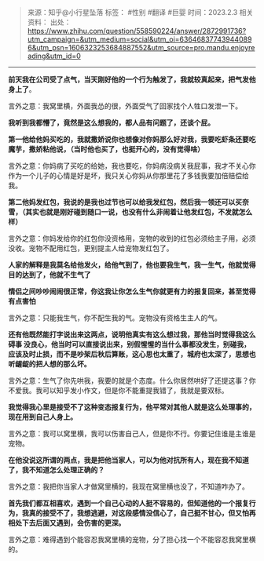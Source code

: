 > 来源：知乎@小行星坠落
> 标签： #性别 #翻译 #巨婴
> 时间：2023.2.3
> 相关资料：
> 出处：https://www.zhihu.com/question/558590224/answer/2872991736?utm_campaign=&utm_medium=social&utm_oi=636468377439440896&utm_psn=1606323253684887552&utm_source=pro.mandu.enjoyreading&utm_id=0
***

**前天我在公司受了点气，当天刚好他的一个行为触发了，我就较真起来，把气发他身上了**。

言外之意：我窝里横，外面我怂的很，外面受气了回家找个人牲口发泄一下。

**我听到我都懵了，竟然是这么想我的，都人品有问题了，还谈个屁。**

**第一他给他妈买吃的，我就撒娇说你也想像对你妈那么好对我，我要吃虾条还要吃魔芋，撒娇粘他说，（当时他也买了，也挺开心的，没有觉得啥）**

言外之意：你妈病了买吃的给她，我也要吃，你妈病没病关我屁事，我才不关心你作为一个儿子的心情是好是坏，我只关心你妈从你那里花了多钱我要加倍赔偿给我。

**第二他妈发红包，我说的是我也过节也可以给我发红包，然后我一领还可以买奈雪，（其实也就是刚好碰到随口一说，也没有什么非闹着让他发红包，不发就怎么样）**

言外之意：你妈发给你的红包你没资格用，宠物的收到的红包必须给主子用，必须没收。宠物不配用红包，更别提主人给宠物发红包了。

**人家的解释是我莫名给他发火，给他气到了，他也要我生气，我一生气，他就觉得目的达到了，他就不生气了**

**情侣之间吵吵闹闹很正常，你这我让你怎么生气你就更有力的报复回来，甚至觉得有点害怕**

言外之意：只能我生气，你不配生我的气。宠物没有资格生主人的气。

**还有他既然能打字说出来这两点，说明他真实有这么想过我，那他当时觉得我这么碍事 没良心，他当时可以直接说出来，别假惺惺的当什么事都没发生，别碰我，应该及时止损，而不是吵架后秋后算账，这心思也太重了，城府也太深了，思想也听龌龊的把人想的那么坏。**

言外之意：生气了你先哄我，我要的就是个态度。什么你居然哄好了还提这事？你不爱我。我可以知乎发小作文，但是你不能重提我错了，我就是要双标。

**我觉得我心里是接受不了这种变态报复行为，他平常对其他人就是这么处理事的，现在用到自己人身上。**

言外之意：我可以窝里横，我可以伤害自己人，但是你不行。你要记住谁是主谁是宠物。

**在他没说这所谓的两点，我是把他当家人，可以为他对抗所有人，现在我不知道了，我不知道怎么处理正确的？**

言外之意：我把你当家人才做窝里横的，我现在窝里横也没了，不知道咋办了。

**首先我们都互相喜欢，遇到一个自己心动的人挺不容易的，但知道他的一个报复行为，我真的接受不了，我想逃避，对这段感情没信心了，自己挺不甘心，但又怕再相处下去后面又遇到，会伤害的更深。**

言外之意：难得遇到个能容忍我窝里横的宠物，分了担心找一个不能容忍我窝里横的。